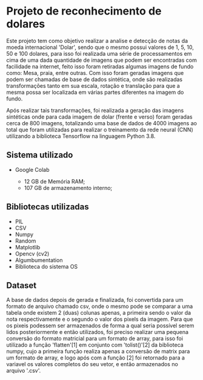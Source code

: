 # Projeto de reconhecimento de dolares

Este projeto tem como objetivo realizar a analise e detecção de notas da moeda internacional 'Dolar', sendo que o mesmo possui valores de 1, 5, 10, 50 e 100 dolares, para isso foi realizada uma série de processamentos em cima de uma dada quantidade de imagens que podem ser encontradas com facilidade na internet, feito isso foram retiradas algumas imagens de fundo como: Mesa, praia, entre outras. Com isso foram geradas imagens que podem ser chamadas de base de dados sintética, onde são realizadas transformações tanto em sua escala, rotação e translação para que a mesma possa ser localizada em várias partes diferentes na imagem do fundo.

Após realizar tais transformações, foi realizada a geração das imagens sintéticas onde para cada imagem de dolar (frente e verso) foram geradas cerca de 800 imagens, totalizando uma base de dados de 4000 imagens ao total que foram utilizadas para realizar o treinamento da rede neural (CNN) utilizando a biblioteca Tensorflow na linguagem Python 3.8.

## Sistema utilizado

  - Google Colab

    - 12 GB de Memória RAM;
    - 107 GB de armazenamento interno;

## Bibliotecas utilizadas

  - PIL
  - CSV
  - Numpy
  - Random
  - Matplotlib
  - Opencv (cv2)
  - Algumbumentation 
  - Biblioteca do sistema OS

## Dataset

  A base de dados depois de gerada e finalizada, foi convertida para um formato de arquivo chamado csv, onde o mesmo pode se comparar a uma tabela onde existem 2 (duas) colunas apenas, a primeira sendo o valor da nota respectivamente e o segundo o valor dos pixels da imagem.
  Para que os pixeis podessem ser armazenados de forma a qual seria possível serem lidos posteriormente e então utilizados, foi preciso realizar uma pequena conversão do formato matricial para um formato de array, para isso foi utilizado a função 'flatten'[1] em conjunto com 'tolist()'[2] da biblioteca numpy, cujo a primeira função realiza apenas a conversão de matrix para um formato de array, e logo após com a função [2] foi retornado para a variavel os valores completos do seu vetor, e então armazenados no arquivo '.csv'.
  
   